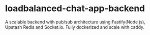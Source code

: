 # loadbalanced-chat-app-backend
A scalable backend with pub/sub architecture using Fastify(Node js), Upstash Redis and Socket.io. Fully dockerized and scale with caddy.
